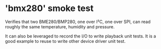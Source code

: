 # 'bmx280' smoke test

Verifies that two BME280/BMP280, one over I²C, one over SPI, can read roughly
the same temperature, humidity and pressure.

It can also be leveraged to record the I/O to write playback unit tests. It is a
good example to reuse to write other device driver unit test.
